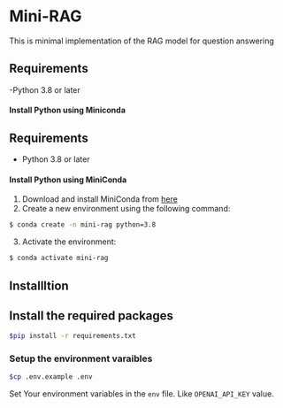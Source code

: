 # Mini-RAG
This is minimal implementation of the RAG model for question answering 

## Requirements 
-Python 3.8 or later 
#### Install Python using Miniconda
## Requirements

- Python 3.8 or later

#### Install Python using MiniConda

1) Download and install MiniConda from [here](https://docs.anaconda.com/free/miniconda/#quick-command-line-install)
2) Create a new environment using the following command:
```bash
$ conda create -n mini-rag python=3.8
```
3) Activate the environment:
```bash
$ conda activate mini-rag
```

## Installltion 
## Install the required packages 

```bash
$pip install -r requirements.txt
```
### Setup the environment varaibles 
```bash 
$cp .env.example .env
```
Set Your environment variables in the `env` file. Like `OPENAI_API_KEY` value.
